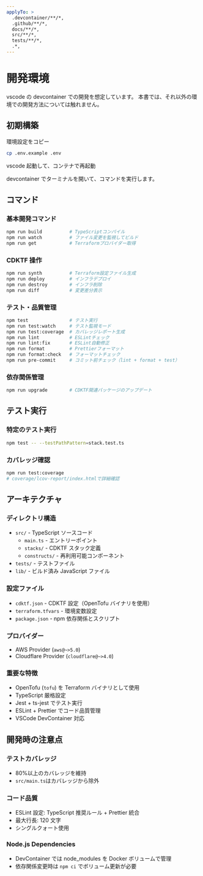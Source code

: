 ```yaml
---
applyTo: >
  .devcontainer/**/*,
  .github/**/*,
  docs/**/*,
  src/**/*,
  tests/**/*,
  .*,
---
```


# 開発環境

vscode の devcontainer での開発を想定しています。
本書では、それ以外の環境での開発方法については触れません。

## 初期構築

環境設定をコピー

```bash
cp .env.example .env
```

vscode 起動して、コンテナで再起動

devcontainer でターミナルを開いて、コマンドを実行します。

## コマンド

### 基本開発コマンド

```bash
npm run build          # TypeScriptコンパイル
npm run watch          # ファイル変更を監視してビルド
npm run get            # Terraformプロバイダー取得
```

### CDKTF 操作

```bash
npm run synth          # Terraform設定ファイル生成
npm run deploy         # インフラデプロイ
npm run destroy        # インフラ削除
npm run diff           # 変更差分表示
```

### テスト・品質管理

```bash
npm test               # テスト実行
npm run test:watch     # テスト監視モード
npm run test:coverage  # カバレッジレポート生成
npm run lint           # ESLintチェック
npm run lint:fix       # ESLint自動修正
npm run format         # Prettierフォーマット
npm run format:check   # フォーマットチェック
npm run pre-commit     # コミット前チェック（lint + format + test）
```

### 依存関係管理

```bash
npm run upgrade        # CDKTF関連パッケージのアップデート
```

## テスト実行

### 特定のテスト実行

```bash
npm test -- --testPathPattern=stack.test.ts
```

### カバレッジ確認

```bash
npm run test:coverage
# coverage/lcov-report/index.htmlで詳細確認
```

## アーキテクチャ

### ディレクトリ構造

- `src/` - TypeScript ソースコード
  - `main.ts` - エントリーポイント
  - `stacks/` - CDKTF スタック定義
  - `constructs/` - 再利用可能コンポーネント
- `tests/` - テストファイル
- `lib/` - ビルド済み JavaScript ファイル

### 設定ファイル

- `cdktf.json` - CDKTF 設定（OpenTofu バイナリを使用）
- `terraform.tfvars` - 環境変数設定
- `package.json` - npm 依存関係とスクリプト

### プロバイダー

- AWS Provider (`aws@~>5.0`)
- Cloudflare Provider (`cloudflare@~>4.0`)

### 重要な特徴

- OpenTofu (`tofu`) を Terraform バイナリとして使用
- TypeScript 厳格設定
- Jest + ts-jest でテスト実行
- ESLint + Prettier でコード品質管理
- VSCode DevContainer 対応

## 開発時の注意点

### テストカバレッジ

- 80%以上のカバレッジを維持
- `src/main.ts`はカバレッジから除外

### コード品質

- ESLint 設定: TypeScript 推奨ルール + Prettier 統合
- 最大行長: 120 文字
- シングルクォート使用

### Node.js Dependencies

- DevContainer では node_modules を Docker ボリュームで管理
- 依存関係変更時は `npm ci` でボリューム更新が必要
